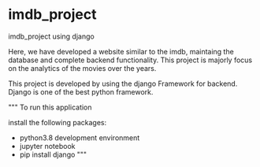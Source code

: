 # imdb_project
imdb_project using django

Here, we have developed a website similar to the imdb, maintaing the database and complete backend functionality.
This project is majorly focus on the analytics of the movies over the years.

This project is developed by using the django Framework for backend.
Django is one of the best python framework.

"""
To run this application

install the following packages:
 - python3.8 development environment
 - jupyter notebook
 - pip install django
"""

